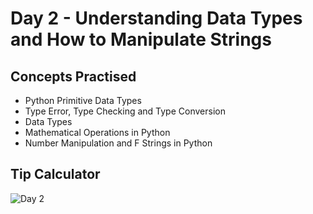 # Day 2 - Understanding Data Types and How to Manipulate Strings
## Concepts Practised
- Python Primitive Data Types
- Type Error, Type Checking and Type Conversion
- Data Types
- Mathematical Operations in Python
- Number Manipulation and F Strings in Python
## Tip Calculator
![Day 2](https://github.com/user-attachments/assets/60b606c8-9a93-4f6d-8e0f-d2116c378542)




